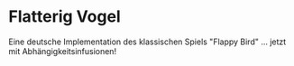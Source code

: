 # Flatterig Vogel
Eine deutsche Implementation des klassischen Spiels "Flappy Bird"
... jetzt mit Abhängigkeitsinfusionen!
